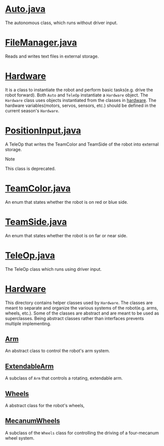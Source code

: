 # [Auto.java](./Auto.java)

The autonomous class, which runs without driver input.

# [FileManager.java](./FileManager.java)

Reads and writes text files in external storage.

# [Hardware](./Hardware.java)

It is a class to instantiate the robot and perform basic tasks(e.g. drive the robot forward).
Both `Auto` and `TeleOp` instantiate a `Hardware` object.
The `Hardware` class uses objects instantiated from the classes in [hardware](./hardware).
The hardware variables(motors, servos, sensors, etc.) should be defined in the current season's `Hardware`.

# [PositionInput.java](./PositionInput.java)

A TeleOp that writes the TeamColor and TeamSide of the robot into external storage. 

> [!Note]
> This class is deprecated. 

# [TeamColor.java](./TeamColor.java)

An enum that states whether the robot is on red or blue side.

# [TeamSide.java](./TeamSide.java)

An enum that states whether the robot is on far or near side.


# [TeleOp.java](./TeleOp.java)

The TeleOp class which runs using driver input.


# [Hardware](./hardware/)

This directory contains helper classes used by `Hardware`.
The classes are meant to separate and organize the various systems of the robot(e.g. arms, wheels, etc.).
Some of the classes are abstract and are meant to be used as superclasses.
Being abstract classes rather than interfaces prevents multiple implementing.

## [Arm](./hardware/Arm.java)

An abstract class to control the robot's arm system.

## [ExtendableArm](./hardware/ExtendableArm.java)

A subclass of `Arm` that controls a rotating, extendable arm.

## [Wheels](./hardware/Wheels.java)

A abstract class for the robot's wheels,

## [MecanumWheels](./hardware/MecanumWheels.java)

A subclass of the `Wheels` class for controlling the driving of a four-mecanum wheel system.
